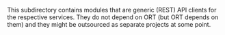 This subdirectory contains modules that are generic (REST) API clients for the respective services. They do not depend
on ORT (but ORT depends on them) and they might be outsourced as separate projects at some point.
